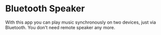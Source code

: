 # Bluetooth Speaker
With this app you can play music synchronously on two devices, just via Bluetooth. You don't need remote speaker any more.  
